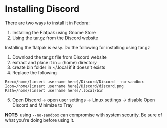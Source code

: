 # Installing Discord

There are two ways to install it in Fedora:

1. Installing the Flatpak using Gnome Store
2. Using the tar.gz from the Discord website

Installing the flatpak is easy. Do the following for installing using tar.gz

1. Download the tar.gz file from Discord website
2. extract and place it in ~ (home) directory
3. create bin folder in ~/.local if it doesn't exists
4. Replace the following
```
Exec=/home/[insert username here]/Discord/Discord --no-sandbox
Icon=/home/[insert username here]/Discord/discord.png
Path=/home/[insert username here]/.local/bin
```
5. Open Discord -> open user settings -> Linux settings -> disable Open Discord and Minimize to Tray

**NOTE:** using `--no-sandbox` can compromise with system security. Be sure of what you're doing before using it.
